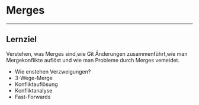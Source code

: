# Merges

---

## Lernziel

Verstehen, was Merges sind,wie Git Änderungen zusammenführt,wie man Mergekonflikte auflöst und wie man Probleme durch Merges vemeidet.

* Wie enstehen Verzweigungen?
* 3-Wege-Merge
* Konfliktauflösung
* Konfliktanalyse
* Fast-Forwards

